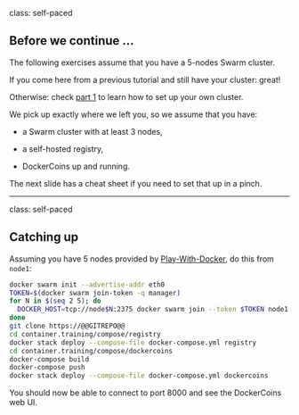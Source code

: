 class: self-paced

## Before we continue ...

The following exercises assume that you have a 5-nodes Swarm cluster.

If you come here from a previous tutorial and still have your cluster: great!

Otherwise: check [part 1](#part-1) to learn how to set up your own cluster.

We pick up exactly where we left you, so we assume that you have:

- a Swarm cluster with at least 3 nodes,

- a self-hosted registry,

- DockerCoins up and running.

The next slide has a cheat sheet if you need to set that up in a pinch.

---

class: self-paced

## Catching up

Assuming you have 5 nodes provided by
[Play-With-Docker](https://www.play-with-docker/), do this from `node1`:

```bash
docker swarm init --advertise-addr eth0
TOKEN=$(docker swarm join-token -q manager)
for N in $(seq 2 5); do
  DOCKER_HOST=tcp://node$N:2375 docker swarm join --token $TOKEN node1:2377
done
git clone https://@@GITREPO@@
cd container.training/compose/registry
docker stack deploy --compose-file docker-compose.yml registry
cd container.training/compose/dockercoins
docker-compose build
docker-compose push
docker stack deploy --compose-file docker-compose.yml dockercoins
```

You should now be able to connect to port 8000 and see the DockerCoins web UI.
